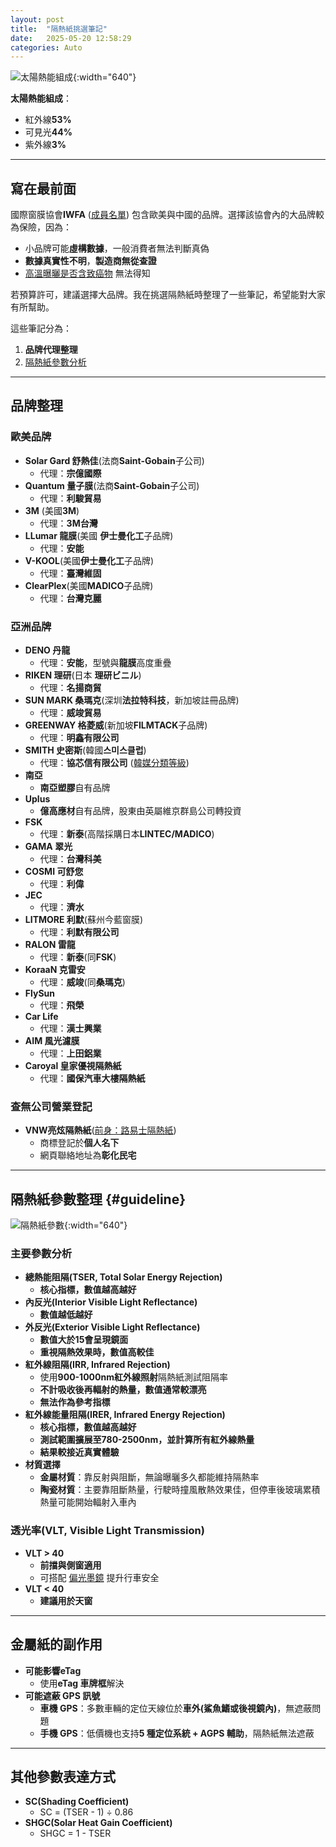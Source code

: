 ```yaml
---
layout: post
title:  "隔熱紙挑選筆記"
date:   2025-05-20 12:58:29
categories: Auto
---
```


![太陽熱能組成](https://attach.mobile01.com/attach/202401/mobile01-f399ed6b775373389192ea6c2e592f0b.png#pic_center){:width="640"}

**太陽熱能組成**：
- 紅外線**53%**
- 可見光**44%**
- 紫外線**3%**

---

## 寫在最前面

國際窗膜協會**IWFA** ([成員名單](https://iwfa.com/manufacturers/)) 包含歐美與中國的品牌。選擇該協會內的大品牌較為保險，因為：
- 小品牌可能**虛構數據**，一般消費者無法判斷真偽
- **數據真實性不明**，**製造商無從查證**
- [高溫曝曬是否含致癌物](https://solargard.com.tw/news_detail.php?id=85) 無法得知

若預算許可，建議選擇大品牌。我在挑選隔熱紙時整理了一些筆記，希望能對大家有所幫助。

這些筆記分為：
1. **品牌代理整理**
2. [隔熱紙參數分析](#guideline)

---

## 品牌整理

### 歐美品牌
- **Solar Gard 舒熱佳**(法商**Saint-Gobain**子公司) 
    - 代理：**宗億國際**
- **Quantum 量子膜**(法商**Saint-Gobain**子公司) 
    - 代理：**利駿貿易**
- **3M** (美國**3M**) 
    - 代理：**3M台灣**
- **LLumar 龍膜**(美國 **伊士曼化工**子品牌) 
    - 代理：**安能**
- **V-KOOL**(美國**伊士曼化工**子品牌) 
    - 代理：**臺灣維固**
- **ClearPlex**(美國**MADICO**子品牌) 
    - 代理：**台灣克麗**

### 亞洲品牌
- **DENO 丹龍** 
    - 代理：**安能**，型號與**龍膜**高度重疊
- **RIKEN 理研**(日本 **理研ビニル**) 
    - 代理：**名揚商貿**
- **SUN MARK 桑瑪克**(深圳**法拉特科技**，新加坡註冊品牌) 
    - 代理：**威竣貿易**
- **GREENWAY 格菱威**(新加坡**FILMTACK**子品牌) 
    - 代理：**明鑫有限公司**
- **SMITH 史密斯**(韓國**스미스클럽**) 
    - 代理：**協芯信有限公司** ([韓媒分類等級](https://kin-phinf.pstatic.net/20230103_15/1672721802851WebVX_JPEG/%EC%8D%AC%ED%8C%85_%EB%B8%8C%EB%9E%9C%EB%93%9C_%EA%B3%84%EA%B8%89.jpg))
- **南亞** 
  - **南亞塑膠**自有品牌
- **Uplus** 
  - **億高應材**自有品牌，股東由英屬維京群島公司轉投資
- **FSK** 
    - 代理：**新泰**(高階採購日本**LINTEC/MADICO**)
- **GAMA 翠光** 
    - 代理：**台灣科美**
- **COSMI 可舒您** 
    - 代理：**利偉**
- **JEC** 
    - 代理：**濟水**
- **LITMORE 利默**(蘇州今藍窗膜) 
    - 代理：**利默有限公司**
- **RALON 雷龍** 
    - 代理：**新泰**(同**FSK**)
- **KoraaN 克雷安** 
    - 代理：**威竣**(同**桑瑪克**)
- **FlySun** 
    - 代理：**飛榮**
- **Car Life** 
    - 代理：**漢士興業**
- **AIM 風光濾膜** 
    - 代理：**上田鋁業**
- **Caroyal 皇家優視隔熱紙** 
    - 代理：**國保汽車大樓隔熱紙**

### **查無公司營業登記**
- **VNW亮炫隔熱紙**([前身：路易士隔熱紙](https://attach.mobile01.com/attach/202409/mobile01-84fcfca5d205ed72d7429eeff961d05f.jpg))
  - 商標登記於**個人名下**
  - 網頁聯絡地址為**彰化民宅**

---

## 隔熱紙參數整理 {#guideline}

![隔熱紙參數](https://attach.mobile01.com/attach/202401/mobile01-f2b6c9636483aacf4bbb1c6b500c8370.png){:width="640"}

### 主要參數分析
- **總熱能阻隔(TSER, Total Solar Energy Rejection)**
  - **核心指標，數值越高越好**
- **內反光(Interior Visible Light Reflectance)**
  - **數值越低越好**
- **外反光(Exterior Visible Light Reflectance)**
  - **數值大於15會呈現鏡面**
  - **重視隔熱效果時，數值高較佳**
- **紅外線阻隔(IRR, Infrared Rejection)**
  - 使用**900-1000nm紅外線照射**隔熱紙測試阻隔率
  - **不計吸收後再輻射的熱量，數值通常較漂亮**
  - **無法作為參考指標**
- **紅外線能量阻隔(IRER, Infrared Energy Rejection)**
  - **核心指標，數值越高越好**
  - **測試範圍擴展至780-2500nm，並計算所有紅外線熱量**
  - **結果較接近真實體驗**
- **材質選擇**
  - **金屬材質**：靠反射與阻斷，無論曝曬多久都能維持隔熱率
  - **陶瓷材質**：主要靠阻斷熱量，行駛時撞風散熱效果佳，但停車後玻璃累積熱量可能開始輻射入車內

### 透光率(VLT, Visible Light Transmission)
- **VLT > 40**
  - **前擋與側窗適用**
  - 可搭配 [偏光墨鏡](https://talex.co.jp/scene/drive/) 提升行車安全
- **VLT < 40**
  - **建議用於天窗**

---

## 金屬紙的副作用
- **可能影響eTag**
  - 使用**eTag 車牌框**解決
- **可能遮蔽 GPS 訊號**
  - **車機 GPS**：多數車輛的定位天線位於**車外(鯊魚鰭或後視鏡內)**，無遮蔽問題
  - **手機 GPS**：低價機也支持**5 種定位系統 + AGPS 輔助**，隔熱紙無法遮蔽

---

## 其他參數表達方式
- **SC(Shading Coefficient)** 
  - SC = (TSER - 1) ÷ 0.86
- **SHGC(Solar Heat Gain Coefficient)** 
  - SHGC = 1 - TSER
